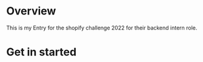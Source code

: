 # Overview

This is my Entry for the shopify challenge 2022 for their backend intern role.

# Get in started
